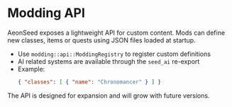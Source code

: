 # Modding API

AeonSeed exposes a lightweight API for custom content. Mods can define new
classes, items or quests using JSON files loaded at startup.

- Use `modding::api::ModdingRegistry` to register custom definitions
- AI related systems are available through the `seed_ai` re-export
- Example:
  ```json
  { "classes": [ { "name": "Chronomancer" } ] }
  ```

The API is designed for expansion and will grow with future versions.
